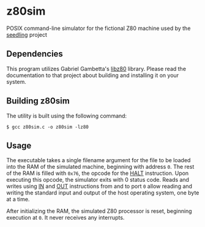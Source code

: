 # z80sim
POSIX command-line simulator for the fictional Z80 machine used by the 
[seedling](https://github.com/nagydani/seedling) project

## Dependencies
This program utilizes Gabriel Gambetta's [libz80](https://github.com/ggambetta/libz80) library.
Please read the documentation to that project about building and installing it on your system.

## Building z80sim
The utility is built using the following command:
```
$ gcc z80sim.c -o z80sim -lz80
```

## Usage
The executable takes a single filename argument for the file to be loaded into the RAM of the 
simulated machine, beginning with address `0`. The rest of the RAM is filled with `0x76`, the 
opcode for the [HALT](http://z80-heaven.wikidot.com/instructions-set:halt) instruction. Upon 
executing this opcode, the simulator exits with 0 status code. Reads and writes using 
[IN](http://z80-heaven.wikidot.com/instructions-set:in) and 
[OUT](http://z80-heaven.wikidot.com/instructions-set:out) instructions from and to port `0` 
allow reading and writing the standard input and output of the host operating system, one byte 
at a time.

After initializing the RAM, the simulated Z80 processor is reset, beginning execution at `0`. 
It never receives any interrupts.
